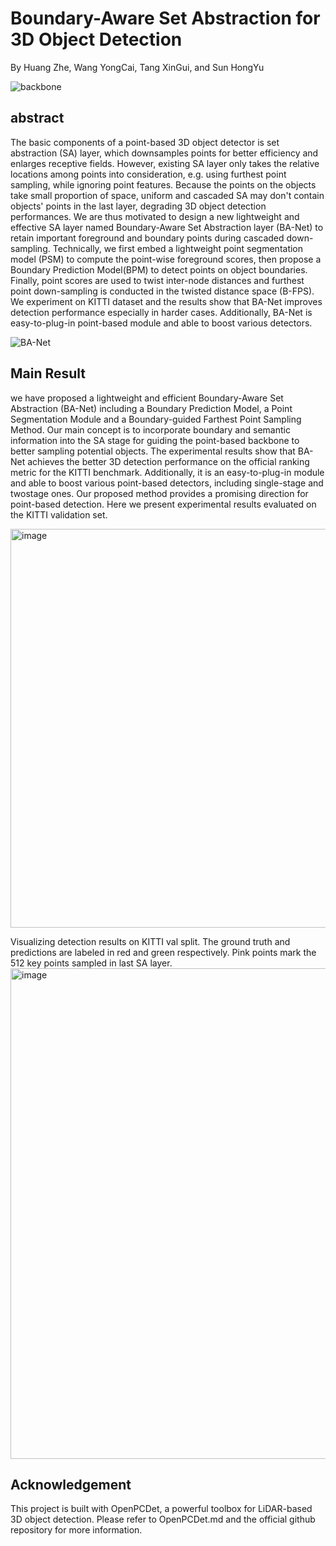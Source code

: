 # Boundary-Aware Set Abstraction for 3D Object Detection
By Huang Zhe, Wang YongCai, Tang XinGui, and Sun HongYu

![backbone](https://user-images.githubusercontent.com/44192081/195514096-248fe526-d9b3-486f-8ba9-4c2145086457.png)
## abstract
The basic components of a point-based 3D object detector is set abstraction (SA) layer, which  downsamples points for better efficiency and enlarges receptive fields. However, existing SA layer only takes the relative locations among points into consideration, e.g. using furthest point sampling,  while ignoring point features. Because the points on the objects take small proportion of space, uniform and cascaded SA may 
don't contain objects' points in the last layer, degrading 3D object detection performances. We are thus motivated to design a new lightweight and effective SA layer named Boundary-Aware Set Abstraction layer  (BA-Net) to retain important foreground and boundary points during cascaded down-sampling. Technically, we first embed a lightweight point segmentation model (PSM) to compute the point-wise foreground scores, then propose a Boundary Prediction Model(BPM) to detect points on object boundaries.  Finally,  point scores are used to twist inter-node distances and furthest point down-sampling is conducted in the twisted distance space (B-FPS). We experiment  on  KITTI dataset and the results show that BA-Net improves detection performance especially in harder cases. Additionally, BA-Net is easy-to-plug-in point-based module and able to boost various detectors. 

![BA-Net](https://user-images.githubusercontent.com/44192081/195514333-1c6ca613-44dd-4938-9fec-00447fa1ce0b.png)

## Main Result
we have proposed a lightweight and efficient Boundary-Aware Set Abstraction (BA-Net) including a Boundary Prediction Model, a Point Segmentation Module and a Boundary-guided Farthest Point Sampling Method. Our main concept is to incorporate boundary and semantic information into the SA stage for guiding the point-based backbone to better sampling potential objects. The experimental results show that BA-Net achieves the better 3D detection performance on the official ranking metric for the KITTI benchmark. Additionally, it is an easy-to-plug-in module and able to boost various point-based
detectors, including single-stage and twostage ones. Our proposed method provides a promising direction for point-based
detection. Here we present experimental results evaluated on the KITTI validation set.

<img width="638" alt="image" src="https://user-images.githubusercontent.com/44192081/195514942-9f0f384e-7fac-4677-8212-9d85ad3eb2b1.png">

Visualizing detection results on KITTI val split. The ground truth and predictions are labeled in red and green respectively. Pink points mark the 512 key points sampled in last SA layer.
<img width="785" alt="image" src="https://user-images.githubusercontent.com/44192081/195516445-83972293-71b2-476b-8217-7532d3cafebd.png">

## Acknowledgement

This project is built with OpenPCDet, a powerful toolbox for LiDAR-based 3D object detection. Please refer to OpenPCDet.md and the official github repository for more information.

